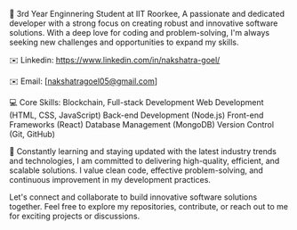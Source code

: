 👋 3rd Year Enginnering Student at IIT Roorkee, A passionate and dedicated developer with a strong focus on creating robust and innovative software solutions. With a deep love for coding and problem-solving, I'm always seeking new challenges and opportunities to expand my skills.

✉️ Linkedin: https://www.linkedin.com/in/nakshatra-goel/

✉️ Email: [nakshatragoel05@gmail.com]

💻 Core Skills:
Blockchain, Full-stack Development Web Development (HTML, CSS, JavaScript) Back-end Development (Node.js) Front-end Frameworks (React) Database Management (MongoDB) Version Control (Git, GitHub)

🌱 Constantly learning and staying updated with the latest industry trends and technologies, I am committed to delivering high-quality, efficient, and scalable solutions. I value clean code, effective problem-solving, and continuous improvement in my development practices.

Let's connect and collaborate to build innovative software solutions together. Feel free to explore my repositories, contribute, or reach out to me for exciting projects or discussions.
